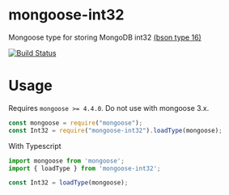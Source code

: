 # mongoose-int32

Mongoose type for storing MongoDB int32 [(bson type 16)](http://bsonspec.org/spec.html)

[![Build Status](https://travis-ci.org/vkarpov15/mongoose-int32.svg?branch=master)](https://travis-ci.org/vkarpov15/mongoose-int32)

# Usage

Requires `mongoose >= 4.4.0`. Do not use with mongoose 3.x.

```javascript
const mongoose = require("mongoose");
const Int32 = require("mongoose-int32").loadType(mongoose);
```


With Typescript

```typescript
import mongoose from 'mongoose';
import { loadType } from 'mongoose-int32';

const Int32 = loadType(mongoose);
```
